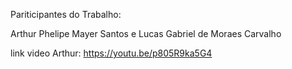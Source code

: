 Pariticipantes do Trabalho:

Arthur Phelipe Mayer Santos e Lucas Gabriel de Moraes Carvalho

link video Arthur:
https://youtu.be/p805R9ka5G4

